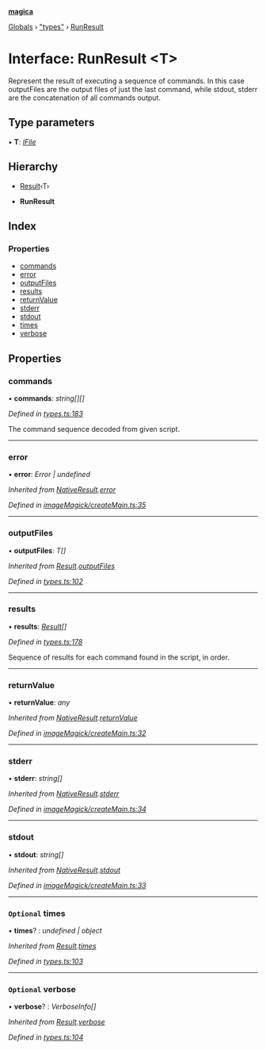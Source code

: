 **[magica](../README.md)**

[Globals](../README.md) › ["types"](../modules/_types_.md) › [RunResult](_types_.runresult.md)

# Interface: RunResult <**T**>

Represent the result of executing a sequence of commands. In this case outputFiles are the output files of
just the last command, while stdout, stderr are the concatenation of all commands output.

## Type parameters

▪ **T**: *[IFile](_types_.ifile.md)*

## Hierarchy

  * [Result](_types_.result.md)‹T›

  * **RunResult**

## Index

### Properties

* [commands](_types_.runresult.md#commands)
* [error](_types_.runresult.md#error)
* [outputFiles](_types_.runresult.md#outputfiles)
* [results](_types_.runresult.md#results)
* [returnValue](_types_.runresult.md#returnvalue)
* [stderr](_types_.runresult.md#stderr)
* [stdout](_types_.runresult.md#stdout)
* [times](_types_.runresult.md#optional-times)
* [verbose](_types_.runresult.md#optional-verbose)

## Properties

###  commands

• **commands**: *string[][]*

*Defined in [types.ts:183](https://github.com/cancerberoSgx/magica/blob/06c5192/src/types.ts#L183)*

The command sequence decoded from given script.

___

###  error

• **error**: *Error | undefined*

*Inherited from [NativeResult](_imagemagick_createmain_.nativeresult.md).[error](_imagemagick_createmain_.nativeresult.md#error)*

*Defined in [imageMagick/createMain.ts:35](https://github.com/cancerberoSgx/magica/blob/06c5192/src/imageMagick/createMain.ts#L35)*

___

###  outputFiles

• **outputFiles**: *T[]*

*Inherited from [Result](_types_.result.md).[outputFiles](_types_.result.md#outputfiles)*

*Defined in [types.ts:102](https://github.com/cancerberoSgx/magica/blob/06c5192/src/types.ts#L102)*

___

###  results

• **results**: *[Result](_types_.result.md)[]*

*Defined in [types.ts:178](https://github.com/cancerberoSgx/magica/blob/06c5192/src/types.ts#L178)*

Sequence of results for each command found in the script, in order.

___

###  returnValue

• **returnValue**: *any*

*Inherited from [NativeResult](_imagemagick_createmain_.nativeresult.md).[returnValue](_imagemagick_createmain_.nativeresult.md#returnvalue)*

*Defined in [imageMagick/createMain.ts:32](https://github.com/cancerberoSgx/magica/blob/06c5192/src/imageMagick/createMain.ts#L32)*

___

###  stderr

• **stderr**: *string[]*

*Inherited from [NativeResult](_imagemagick_createmain_.nativeresult.md).[stderr](_imagemagick_createmain_.nativeresult.md#stderr)*

*Defined in [imageMagick/createMain.ts:34](https://github.com/cancerberoSgx/magica/blob/06c5192/src/imageMagick/createMain.ts#L34)*

___

###  stdout

• **stdout**: *string[]*

*Inherited from [NativeResult](_imagemagick_createmain_.nativeresult.md).[stdout](_imagemagick_createmain_.nativeresult.md#stdout)*

*Defined in [imageMagick/createMain.ts:33](https://github.com/cancerberoSgx/magica/blob/06c5192/src/imageMagick/createMain.ts#L33)*

___

### `Optional` times

• **times**? : *undefined | object*

*Inherited from [Result](_types_.result.md).[times](_types_.result.md#optional-times)*

*Defined in [types.ts:103](https://github.com/cancerberoSgx/magica/blob/06c5192/src/types.ts#L103)*

___

### `Optional` verbose

• **verbose**? : *VerboseInfo[]*

*Inherited from [Result](_types_.result.md).[verbose](_types_.result.md#optional-verbose)*

*Defined in [types.ts:104](https://github.com/cancerberoSgx/magica/blob/06c5192/src/types.ts#L104)*